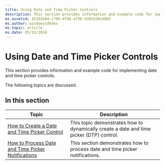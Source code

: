 ```yaml
---
title: Using Date and Time Picker Controls
description: This section provides information and example code for implementing date and time picker controls.
ms.assetid: 42203e84-c799-4f86-a756-3391558c48b5
ms.author: windowssdkdev
ms.topic: article
ms.date: 05/31/2018
---
```


# Using Date and Time Picker Controls

This section provides information and example code for implementing date and time picker controls.

The following topics are discussed.

## In this section



| Topic                                                                                                          | Description                                                                                        |
|----------------------------------------------------------------------------------------------------------------|----------------------------------------------------------------------------------------------------|
| [How to Create a Date and Time Picker Control](create-a-date-and-time-picker-control.md)<br/>           | This topic demonstrates how to dynamically create a date and time picker (DTP) control.<br/> |
| [How to Process Date and Time Picker Notifications](process-date-and-time-picker-notifications.md)<br/> | This section demonstrates how to process date and time picker notifications.<br/>            |



 

 

 





